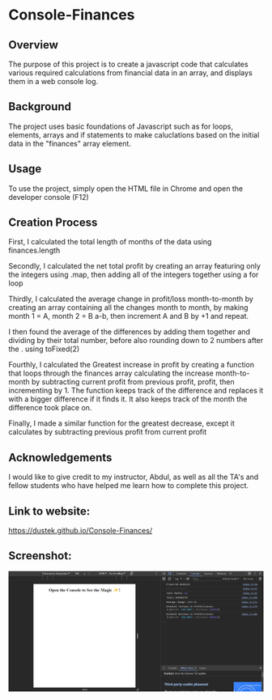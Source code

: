 # Console-Finances

## Overview

The purpose of this project is to create a javascript code that calculates various required calculations from financial data in an array, and displays them in a web console log.

## Background

The project uses basic foundations of Javascript such as for loops, elements, arrays and if statements to make caluclations based on the initial data in the "finances" array element.

## Usage

To use the project, simply open the HTML file in Chrome and open the developer console (F12)

## Creation Process

First, I calculated the total length of months of the data using finances.length

Secondly, I calculated the net total profit by creating an array featuring only the integers using .map, then adding all of the integers together using a for loop

Thirdly, I calculated the average change in profit/loss month-to-month by creating an array containing all the changes month to month, by making month 1 = A, month 2 = B a-b, then increment A and B by +1 and repeat.

I then found the average of the differences by adding them together and dividing by their total number, before also rounding down to 2 numbers after the . using toFixed(2)

Fourthly, I calculated the Greatest increase in profit by creating a function that loops through the finances array calculating the increase month-to-month by subtracting current profit from previous profit, profit, then incrementing by 1. The function keeps track of the difference and replaces it with a bigger difference if it finds it. It also keeps track of the month the difference took place on.

Finally, I made a similar function for the greatest decrease, except it calculates by subtracting previous profit from current profit


## Acknowledgements

I would like to give credit to my instructor, Abdul, as well as all the TA's and fellow students who have helped me learn how to complete this project.

## Link to website:

https://dustek.github.io/Console-Finances/





## Screenshot:

![screenshot](https://github.com/Dustek/Console-Finances/blob/master/screenshots/screenshot.png)



